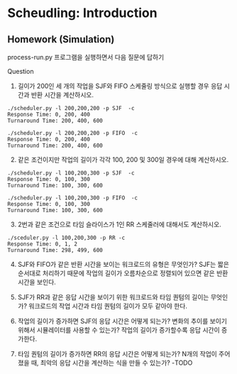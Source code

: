 # Scheudling: Introduction

## Homework (Simulation)
process-run.py 프로그램을 실행하면서 다음 질문에 답하기

Question
1. 길이가 200인 세 개의 작업을 SJF와 FIFO 스케줄링 방식으로 실행할 경우 응답 시간과 반환 시간을 계산하시오.
  
  ```
  ./scheduler.py -l 200,200,200 -p SJF  -c 
  Response Time: 0, 200, 400
  Turnaround Time: 200, 400, 600

  ./scheduler.py -l 200,200,200 -p FIFO  -c
  Response Time: 0, 200, 400
  Turnaround Time: 200, 400, 600
  ```

2. 같은 조건이지만 작업의 길이가 각각 100, 200 및 300일 경우에 대해 계산하시오.

  ```
  ./scheduler.py -l 100,200,300 -p SJF  -c 
  Response Time: 0, 100, 300
  Turnaround Time: 100, 300, 600
  
  ./scheduler.py -l 100,200,300 -p FIFO  -c
  Response Time: 0, 100, 300
  Turnaround Time: 100, 300, 600
  ```

3. 2번과 같은 조건으로 타임 슬라이스가 1인 RR 스케줄러에 대해서도 계산하시오.

  ```
  ./sceduler.py -l 100,200,300 -p RR -c
  Response Time: 0, 1, 2
  Turnaround Time: 298, 499, 600
  ```

4. SJF와 FIFO가 같은 반환 시간을 보이는 워크로드의 유형은 무엇인가?
  SJF는 짧은 순서대로 처리하기 때문에 작업의 길이가 오름차순으로 정렬되어 있으면 같은 반환 시간을 보인다.

5. SJF가 RR과 같은 응답 시간을 보이기 위한 워크로드와 타임 퀀텀의 길이는 무엇인가?
  워크로드의 작업 시간과 타임 퀀텀의 길이가 모두 같아야 한다.

6. 작업의 길이가 증가하면 SJF의 응답 시간은 어떻게 되는가? 변화의 추이를 보이기 위해서 시뮬레이터를 사용할 수 있는가?
  작업의 길이가 증가할수록 응답 시간이 증가한다.

7. 타임 퀀텀의 길이가 증가하면 RR의 응답 시간은 어떻게 되는가? N개의 작업이 주어졌을 때, 최악의 응답 시간을 계산하는 식을 만들 수 있는가?
  -TODO

